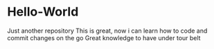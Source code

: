 # Hello-World
Just another repository 
This is great, now i can learn how to code and commit changes on the go 
Great knowledge to have under tour belt 
